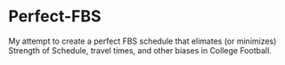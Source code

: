 # Perfect-FBS
My attempt to create a perfect FBS schedule that elimates (or minimizes) Strength of Schedule, travel times, and other biases in College Football.
